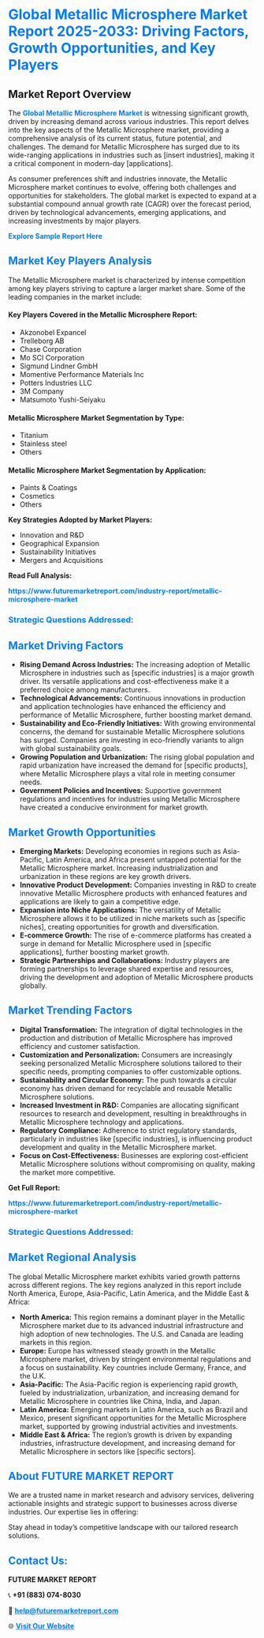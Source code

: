 <h1 style="color: #007BFF;">Global Metallic Microsphere Market Report 2025-2033: Driving Factors, Growth Opportunities, and Key Players</h1>

<section id="overview">
<h2>Market Report Overview</h2>
<p>The <a href="https://www.futuremarketreport.com/industry-report/metallic-microsphere-market" style="color: #007BFF; text-decoration: none;"><strong>Global Metallic Microsphere Market</strong></a> is witnessing significant growth, driven by increasing demand across various industries. This report delves into the key aspects of the Metallic Microsphere market, providing a comprehensive analysis of its current status, future potential, and challenges. The demand for Metallic Microsphere has surged due to its wide-ranging applications in industries such as [insert industries], making it a critical component in modern-day [applications].</p>
<p>As consumer preferences shift and industries innovate, the Metallic Microsphere market continues to evolve, offering both challenges and opportunities for stakeholders. The global market is expected to expand at a substantial compound annual growth rate (CAGR) over the forecast period, driven by technological advancements, emerging applications, and increasing investments by major players.</p>
</section>

<section id="overview">
<p><a href="https://www.futuremarketreport.com/request-sample/reportId=84041" style="color: #007BFF; text-decoration: none;"><strong>Explore Sample Report Here</strong></a></p>
</section>

<section id="key-players">
<h2 style="color: #007BFF;">Market Key Players Analysis</h2>
<p>The Metallic Microsphere market is characterized by intense competition among key players striving to capture a larger market share. Some of the leading companies in the market include:</p>
<h4>Key Players Covered in the Metallic Microsphere Report:</h4>
<ul><li>Akzonobel Expancel</li><li>Trelleborg AB</li><li>Chase Corporation</li><li>Mo SCI Corporation</li><li>Sigmund Lindner GmbH</li><li>Momentive Performance Materials Inc</li><li>Potters Industries LLC</li><li>3M Company</li><li>Matsumoto Yushi-Seiyaku</li></ul>
<h4>Metallic Microsphere Market Segmentation by Type:</h4>
<ul><li>Titanium</li><li>Stainless steel</li><li>Others</li></ul>

<h4>Metallic Microsphere Market Segmentation by Application:</h4>
<ul><li>Paints &amp; Coatings</li><li>Cosmetics</li><li>Others</li></ul>
<p><strong>Key Strategies Adopted by Market Players:</strong></p>
<ul>
<li>Innovation and R&D</li>
<li>Geographical Expansion</li>
<li>Sustainability Initiatives</li>
<li>Mergers and Acquisitions</li>
</ul>
</section>

<section>
<p><strong>Read Full Analysis: </strong></p><a href="https://www.futuremarketreport.com/industry-report/metallic-microsphere-market" style="color: #007BFF; text-decoration: none;"><strong>https://www.futuremarketreport.com/industry-report/metallic-microsphere-market</strong></a>
<h3 style="color: #007BFF;">Strategic Questions Addressed:</h3>
</section>

<section id="driving-factors">
<h2 style="color: #007BFF;">Market Driving Factors</h2>
<ul>
<li><strong>Rising Demand Across Industries:</strong> The increasing adoption of Metallic Microsphere in industries such as [specific industries] is a major growth driver. Its versatile applications and cost-effectiveness make it a preferred choice among manufacturers.</li>
<li><strong>Technological Advancements:</strong> Continuous innovations in production and application technologies have enhanced the efficiency and performance of Metallic Microsphere, further boosting market demand.</li>
<li><strong>Sustainability and Eco-Friendly Initiatives:</strong> With growing environmental concerns, the demand for sustainable Metallic Microsphere solutions has surged. Companies are investing in eco-friendly variants to align with global sustainability goals.</li>
<li><strong>Growing Population and Urbanization:</strong> The rising global population and rapid urbanization have increased the demand for [specific products], where Metallic Microsphere plays a vital role in meeting consumer needs.</li>
<li><strong>Government Policies and Incentives:</strong> Supportive government regulations and incentives for industries using Metallic Microsphere have created a conducive environment for market growth.</li>
</ul>
</section>

<section id="growth-opportunities">
<h2 style="color: #007BFF;">Market Growth Opportunities</h2>
<ul>
<li><strong>Emerging Markets:</strong> Developing economies in regions such as Asia-Pacific, Latin America, and Africa present untapped potential for the Metallic Microsphere market. Increasing industrialization and urbanization in these regions are key growth drivers.</li>
<li><strong>Innovative Product Development:</strong> Companies investing in R&D to create innovative Metallic Microsphere products with enhanced features and applications are likely to gain a competitive edge.</li>
<li><strong>Expansion into Niche Applications:</strong> The versatility of Metallic Microsphere allows it to be utilized in niche markets such as [specific niches], creating opportunities for growth and diversification.</li>
<li><strong>E-commerce Growth:</strong> The rise of e-commerce platforms has created a surge in demand for Metallic Microsphere used in [specific applications], further boosting market growth.</li>
<li><strong>Strategic Partnerships and Collaborations:</strong> Industry players are forming partnerships to leverage shared expertise and resources, driving the development and adoption of Metallic Microsphere products globally.</li>
</ul>
</section>

<section id="trending-factors">
<h2 style="color: #007BFF;">Market Trending Factors</h2>
<ul>
<li><strong>Digital Transformation:</strong> The integration of digital technologies in the production and distribution of Metallic Microsphere has improved efficiency and customer satisfaction.</li>
<li><strong>Customization and Personalization:</strong> Consumers are increasingly seeking personalized Metallic Microsphere solutions tailored to their specific needs, prompting companies to offer customizable options.</li>
<li><strong>Sustainability and Circular Economy:</strong> The push towards a circular economy has driven demand for recyclable and reusable Metallic Microsphere solutions.</li>
<li><strong>Increased Investment in R&D:</strong> Companies are allocating significant resources to research and development, resulting in breakthroughs in Metallic Microsphere technology and applications.</li>
<li><strong>Regulatory Compliance:</strong> Adherence to strict regulatory standards, particularly in industries like [specific industries], is influencing product development and quality in the Metallic Microsphere market.</li>
<li><strong>Focus on Cost-Effectiveness:</strong> Businesses are exploring cost-efficient Metallic Microsphere solutions without compromising on quality, making the market more competitive.</li>
</ul>
</section>

<section>
<p><strong>Get Full Report: </strong></p><a href="https://www.futuremarketreport.com/industry-report/metallic-microsphere-market" style="color: #007BFF; text-decoration: none;"><strong>https://www.futuremarketreport.com/industry-report/metallic-microsphere-market</strong></a>
<h3 style="color: #007BFF;">Strategic Questions Addressed:</h3>
</section>


<section id="regional-analysis">
<h2 style="color: #007BFF;">Market Regional Analysis</h2>
<p>The global Metallic Microsphere market exhibits varied growth patterns across different regions. The key regions analyzed in this report include North America, Europe, Asia-Pacific, Latin America, and the Middle East & Africa:</p>
<ul>
<li><strong>North America:</strong> This region remains a dominant player in the Metallic Microsphere market due to its advanced industrial infrastructure and high adoption of new technologies. The U.S. and Canada are leading markets in this region.</li>
<li><strong>Europe:</strong> Europe has witnessed steady growth in the Metallic Microsphere market, driven by stringent environmental regulations and a focus on sustainability. Key countries include Germany, France, and the U.K.</li>
<li><strong>Asia-Pacific:</strong> The Asia-Pacific region is experiencing rapid growth, fueled by industrialization, urbanization, and increasing demand for Metallic Microsphere in countries like China, India, and Japan.</li>
<li><strong>Latin America:</strong> Emerging markets in Latin America, such as Brazil and Mexico, present significant opportunities for the Metallic Microsphere market, supported by growing industrial activities and investments.</li>
<li><strong>Middle East & Africa:</strong> The region’s growth is driven by expanding industries, infrastructure development, and increasing demand for Metallic Microsphere in sectors like [specific sectors].</li>
</ul>
</section>

<footer>
<h2 style="color: #007BFF;">About FUTURE MARKET REPORT</h2>
<p>We are a trusted name in market research and advisory services, delivering actionable insights and strategic support to businesses across diverse industries. Our expertise lies in offering:</p>

<p>Stay ahead in today’s competitive landscape with our tailored research solutions.</p>

<h2 style="color: #007BFF;">Contact Us:</h2>
<p><strong>FUTURE MARKET REPORT</strong></p>
<p>📞 <strong>+91 (883) 074-8030</strong></p>
<p>📧 <strong><a href="mailto:help@futuremarketreport.com" style="color: #007BFF;">help@futuremarketreport.com</a></strong></p>
<p>🌐 <strong><a href="https://www.futuremarketreport.com/" style="color: #007BFF;">Visit Our Website</a></strong></p>
</footer>